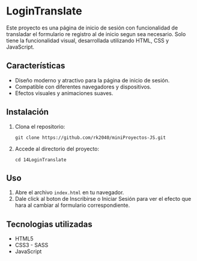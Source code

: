 #  LoginTranslate

Este proyecto es una página de inicio de sesión con funcionalidad de transladar el formulario re registro al de inicio segun sea necesario. Solo tiene la funcionalidad visual, desarrollada utilizando HTML, CSS y JavaScript.

## Características

- Diseño moderno y atractivo para la página de inicio de sesión.
- Compatible con diferentes navegadores y dispositivos.
- Efectos visuales y animaciones suaves.

## Instalación

1. Clona el repositorio: 

   ```shell
   git clone https://github.com/rk2040/miniProyectos-JS.git

2. Accede al directorio del proyecto: 

   ```shell
   cd 14LoginTranslate

## Uso
1. Abre el archivo `index.html` en tu navegador.
2. Dale click al boton de Inscribirse o Iniciar Sesión para ver el efecto que hara al cambiar al formulario correspondiente.


## Tecnologias utilizadas

* HTML5
* CSS3 - SASS
* JavaScript
